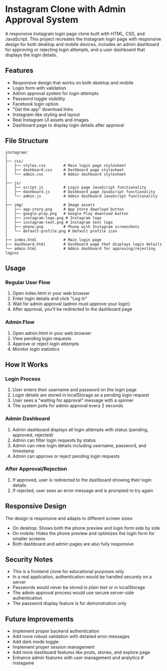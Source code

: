 # Instagram Clone with Admin Approval System

A responsive Instagram login page clone built with HTML, CSS, and JavaScript. This project recreates the Instagram login page with responsive design for both desktop and mobile devices, includes an admin dashboard for approving or rejecting login attempts, and a user dashboard that displays the login details.

## Features

- Responsive design that works on both desktop and mobile
- Login form with validation
- Admin approval system for login attempts
- Password toggle visibility 
- Facebook login option
- "Get the app" download links
- Instagram-like styling and layout
- Real Instagram UI assets and images
- Dashboard page to display login details after approval

## File Structure

```
instagram/
│
├── css/
│   ├── styles.css        # Main login page stylesheet
│   ├── dashboard.css     # Dashboard page stylesheet
│   └── admin.css         # Admin dashboard stylesheet
│
├── js/
│   ├── script.js         # Login page JavaScript functionality
│   ├── dashboard.js      # Dashboard page JavaScript functionality
│   └── admin.js          # Admin dashboard JavaScript functionality
│
├── img/                  # Image assets
│   ├── app-store.png     # App Store download button
│   ├── google-play.png   # Google Play download button
│   ├── instagram-logo.png # Instagram logo
│   ├── instagram-text.png # Instagram text logo
│   ├── phone.png         # Phone with Instagram screenshots
│   └── default-profile.png # Default profile icon
│
├── index.html            # Main login page
├── dashboard.html        # Dashboard page that displays login details
└── admin.html            # Admin dashboard for approving/rejecting logins
```

## Usage

### Regular User Flow
1. Open index.html in your web browser
2. Enter login details and click "Log In"
3. Wait for admin approval (admin must approve your login)
4. After approval, you'll be redirected to the dashboard page

### Admin Flow
1. Open admin.html in your web browser
2. View pending login requests
3. Approve or reject login attempts
4. Monitor login statistics

## How It Works

### Login Process
1. User enters their username and password on the login page
2. Login details are stored in localStorage as a pending login request
3. User sees a "waiting for approval" message with a spinner
4. The system polls for admin approval every 2 seconds

### Admin Dashboard
1. Admin dashboard displays all login attempts with status (pending, approved, rejected)
2. Admin can filter login requests by status
3. Admin can view login details including username, password, and timestamp
4. Admin can approve or reject pending login requests

### After Approval/Rejection
1. If approved, user is redirected to the dashboard showing their login details
2. If rejected, user sees an error message and is prompted to try again

## Responsive Design

The design is responsive and adapts to different screen sizes:
- On desktop: Shows both the phone preview and login form side by side
- On mobile: Hides the phone preview and optimizes the login form for smaller screens
- Both dashboard and admin pages are also fully responsive

## Security Notes

- This is a frontend clone for educational purposes only
- In a real application, authentication would be handled securely on a server
- Passwords would never be stored in plain text or in localStorage
- The admin approval process would use secure server-side authentication
- The password display feature is for demonstration only

## Future Improvements

- Implement proper backend authentication
- Add more robust validation with detailed error messages
- Add dark mode toggle
- Implement proper session management
- Add more dashboard features like posts, stories, and explore page
- Enhance admin features with user management and analytics #   i n s t a g a m e  
 
